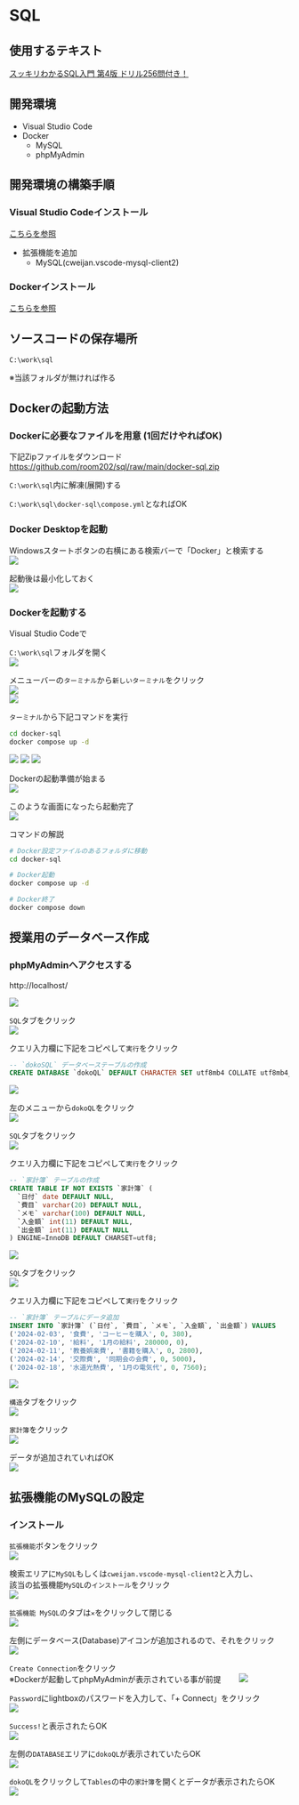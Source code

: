 # SQL

## 使用するテキスト

[スッキリわかるSQL入門 第4版 ドリル256問付き！](https://book.impress.co.jp/books/1123101107)

## 開発環境

- Visual Studio Code
- Docker
  - MySQL
  - phpMyAdmin

## 開発環境の構築手順

###  Visual Studio Codeインストール

[こちらを参照](https://github.com/room202/vscode/)

- 拡張機能を追加
  - MySQL(cweijan.vscode-mysql-client2)

###  Dockerインストール

[こちらを参照](https://github.com/room202/docker/)

## ソースコードの保存場所

`C:\work\sql`

※当該フォルダが無ければ作る

## Dockerの起動方法

### Dockerに必要なファイルを用意 (1回だけやればOK)

下記Zipファイルをダウンロード  
https://github.com/room202/sql/raw/main/docker-sql.zip

`C:\work\sql`内に解凍(展開)する

`C:\work\sql\docker-sql\compose.yml`となればOK

### Docker Desktopを起動

Windowsスタートボタンの右横にある検索バーで「Docker」と検索する   
![](images/work001.png)

起動後は最小化しておく  
![](images/work002.png)

### Dockerを起動する

Visual Studio Codeで

`C:\work\sql`フォルダを開く  
![](images/work020.png)

メニューバーの`ターミナル`から`新しいターミナル`をクリック  
![](images/work021.png)  
![](images/work022.png)

`ターミナル`から下記コマンドを実行

  ```bash
  cd docker-sql
  docker compose up -d
  ```

![](images/work023.png)
![](images/work024.png)
![](images/work025.png)

Dockerの起動準備が始まる  
![](images/work026.png)

このような画面になったら起動完了  
![](images/work027.png)

コマンドの解説

 ```bash
# Docker設定ファイルのあるフォルダに移動
cd docker-sql

# Docker起動
docker compose up -d

# Docker終了
docker compose down
```

## 授業用のデータベース作成

### phpMyAdminへアクセスする  

http://localhost/

![](images/pma001.png)

`SQL`タブをクリック  
![](images/pma002.png)

クエリ入力欄に下記をコピペして`実行`をクリック

```sql
-- `dokoSQL` データベーステーブルの作成
CREATE DATABASE `dokoQL` DEFAULT CHARACTER SET utf8mb4 COLLATE utf8mb4_general_ci;
```

![](images/pma003.png)

左のメニューから`dokoQL`をクリック  
![](images/pma004.png)

`SQL`タブをクリック  
![](images/pma005.png)

クエリ入力欄に下記をコピペして`実行`をクリック

```sql
-- `家計簿` テーブルの作成 
CREATE TABLE IF NOT EXISTS `家計簿` (
  `日付` date DEFAULT NULL,
  `費目` varchar(20) DEFAULT NULL,
  `メモ` varchar(100) DEFAULT NULL,
  `入金額` int(11) DEFAULT NULL,
  `出金額` int(11) DEFAULT NULL
) ENGINE=InnoDB DEFAULT CHARSET=utf8;
```

![](images/pma006.png)

`SQL`タブをクリック  
![](images/pma007.png)

クエリ入力欄に下記をコピペして`実行`をクリック

```sql
-- `家計簿` テーブルにデータ追加
INSERT INTO `家計簿` (`日付`, `費目`, `メモ`, `入金額`, `出金額`) VALUES
('2024-02-03', '食費', 'コーヒーを購入', 0, 380),
('2024-02-10', '給料', '1月の給料', 280000, 0),
('2024-02-11', '教養娯楽費', '書籍を購入', 0, 2800),
('2024-02-14', '交際費', '同期会の会費', 0, 5000),
('2024-02-18', '水道光熱費', '1月の電気代', 0, 7560);
```

![](images/pma008.png)

`構造`タブをクリック  
![](images/pma009.png)

`家計簿`をクリック  
![](images/pma010.png)

データが追加されていればOK  
![](images/pma011.png)

## 拡張機能のMySQLの設定

### インストール

`拡張機能`ボタンをクリック  
![](images/vsc_ext001.png)

検索エリアに`MySQL`もしくは`cweijan.vscode-mysql-client2`と入力し、  
該当の拡張機能`MySQL`の`インストール`をクリック  
![](images/vsc_ext002.png)

`拡張機能 MySQL`のタブは`✕`をクリックして閉じる  
![](images/vsc_ext003.png)

左側にデータベース(Database)アイコンが追加されるので、それをクリック   
![](images/vsc_ext004.png)

`Create Connection`をクリック  
※Dockerが起動してphpMyAdminが表示されている事が前提　　
![](images/vsc_ext005.png)

`Password`にlightboxのパスワードを入力して、「+ Connect」をクリック  
![](images/vsc_ext006.png)

`Success!`と表示されたらOK  
![](images/vsc_ext007.png)

左側の`DATABASE`エリアに`dokoQL`が表示されていたらOK  
![](images/vsc_ext008.png)

`dokoQL`をクリックして`Tables`の中の`家計簿`を開くとデータが表示されたらOK  
![](images/vsc_ext009.png)

